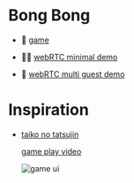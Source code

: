 # Bong Bong

- 🥁 [game](https://platane.github.io/bongbong)

- 🧑‍🔬 [webRTC minimal demo](https://platane.github.io/bongbong/demo/webRTC-minimal)
- 🐙 [webRTC multi guest demo](https://platane.github.io/bongbong/demo/webRTC-multi-guest)

# Inspiration

- [taiko no tatsujin](https://taiko.namco-ch.net/taiko/en/)

  [game play video](https://youtu.be/qTtWruMBu5Y?si=46AO7ibL6j7bu4Ne&t=112)

  ![game ui](https://assets.nintendo.com/image/upload/ar_16:9,b_auto:border,c_lpad/b_white/f_auto/q_auto/dpr_1.5/c_scale,w_700/ncom/en_US/games/switch/t/taiko-no-tatsujin-rhythmic-adventure-pack-switch/screenshot-gallery/screenshot01)
